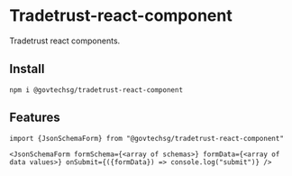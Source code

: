 # Tradetrust-react-component

Tradetrust react components.

## Install

```
npm i @govtechsg/tradetrust-react-component
```


## Features

```
import {JsonSchemaForm} from "@govtechsg/tradetrust-react-component"

<JsonSchemaForm formSchema={<array of schemas>} formData={<array of data values>} onSubmit={({formData}) => console.log("submit")} />

```
